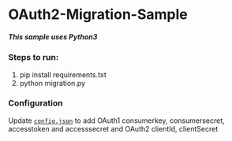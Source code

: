 # OAuth2-Migration-Sample

##### This sample uses Python3 
### Steps to run:
1. pip install requirements.txt
2. python migration.py

### Configuration
Update [`config.json`](config.json) to add OAuth1 consumerkey, consumersecret, accesstoken and accesssecret and OAuth2 clientId, clientSecret
